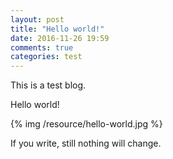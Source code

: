 ```yaml
---
layout: post
title: "Hello world!"
date: 2016-11-26 19:59
comments: true
categories: test
---
```


This is a test blog.

Hello world!

{% img /resource/hello-world.jpg %}

If you write, still nothing will change.